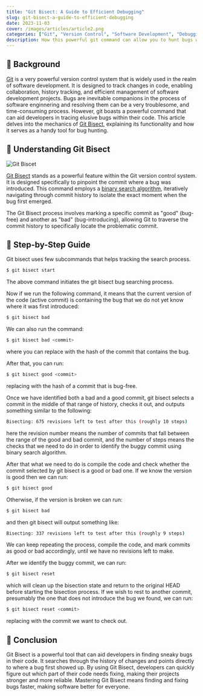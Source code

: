 ```yaml
---
title: "Git Bisect: A Guide to Efficient Debugging"
slug: git-bisect-a-guide-to-efficient-debugging
date: 2023-11-03
cover: /images/articles/article2.png
categories: ["Git", "Version Control", "Software Development", "Debugging"]
description: How this powerful git command can allow you to hunt bugs with precision and pin-point bug-introducing commits.
---
```


## 📌 Background

[Git](https://git-scm.com/) is a very powerful version control system that is widely used in the realm of software development. It is designed to track changes in code, enabling collaboration, history tracking, and efficient management of software development projects. Bugs are inevitable companions in the process of software enginnering and resolving them can be a very troublesome, and time-consuming process. However, git boasts a powerful command that can aid developers in tracing elusive bugs within their code. This article delves into the mechanics of [Git Bisect](https://git-scm.com/docs/git-bisect), explaining its functionality and how it serves as a handy tool for bug hunting.

## 📌 Understanding Git Bisect

![Git Biscet](/images/articles/git-bisect-a-guide-to-efficient-debugging/1.webp)

[Git Bisect](https://git-scm.com/docs/git-bisect) stands as a powerful feature within the Git version control system. It is designed specifically to pinpoint the commit where a bug was introduced. This command employs a [binary search algorithm](https://en.wikipedia.org/wiki/Binary_search_algorithm), iteratively navigating through commit history to isolate the exact moment when the bug first emerged.

The Git Bisect process involves marking a specific commit as "good" (bug-free) and another as "bad" (bug-introducing), allowing Git to traverse the commit history to specifically locate the problematic commit.

## 📌 Step-by-Step Guide

Git bisect uses few subcommands that helps tracking the search process.

```sh
$ git bisect start
```

The above command initiates the git bisect bug searching process.

Now if we run the following command, it means that the current version of the code (active commit) is containing the bug that we do not yet know where it was first introduced:

```sh
$ git bisect bad
```

We can also run the command:

```sh
$ git bisect bad <commit>
```

where you can replace <commit> with the hash of the commit that contains the bug.

After that, you can run:

```sh
$ git bisect good <commit>
```

replacing <commit> with the hash of a commit that is bug-free.

Once we have identified both a bad and a good commit, git bisect selects a commit in the middle of that range of history, checks it out, and outputs something similar to the following:

```sh
Bisecting: 675 revisions left to test after this (roughly 10 steps)
```

here the revision number means the number of commits that fall between the range of the good and bad commit, and the number of steps means the checks that we need to do in order to identify the buggy commit using binary search algorithm.

After that what we need to do is compile the code and check whether the commit selected by git bisect is a good or bad one. If we know the version is good then we can run:

```sh
$ git bisect good
```

Otherwise, if the version is broken we can run:

```sh
$ git bisect bad
```

and then git bisect will output something like:

```sh
Bisecting: 337 revisions left to test after this (roughly 9 steps)
```

We can keep repeating the process, compile the code, and mark commits as good or bad accordingly, until we have no revisions left to make.

After we identify the buggy commit, we can run:

```sh
$ git bisect reset
```

which will clean up the bisection state and return to the original HEAD before starting the bisection process. If we wish to rest to another commit, presumably the one that does not introduce the bug we found, we can run:

```sh
$ git bisect reset <commit>
```

replacing <commit> with the commit we want to check out.

## 📌 Conclusion

Git Bisect is a powerful tool that can aid developers in finding sneaky bugs in their code. It searches through the history of changes and points directly to where a bug first showed up. By using Git Bisect, developers can quickly figure out which part of their code needs fixing, making their projects stronger and more reliable. Mastering Git Bisect means finding and fixing bugs faster, making software better for everyone.
